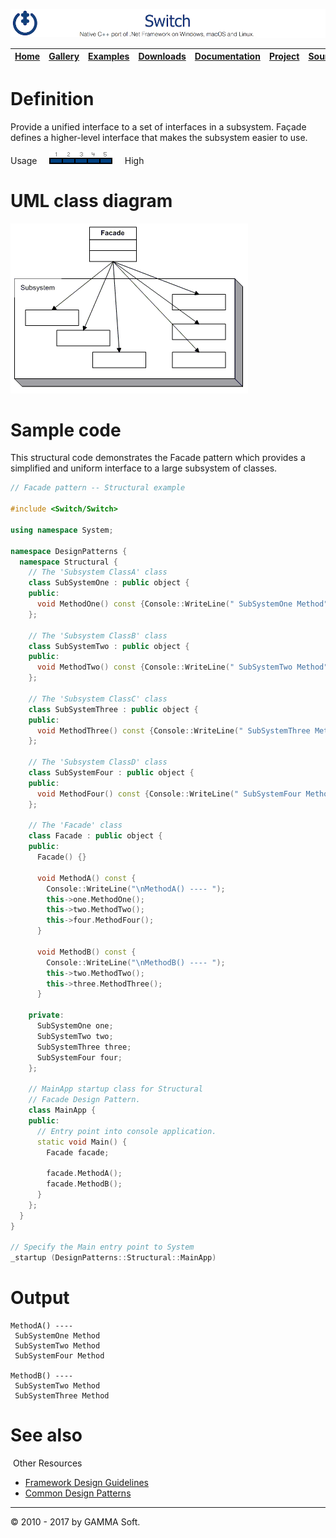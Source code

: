 ![Switch Header](Pictures/SwitchNativeC++port.png)

| [Home](Home.md) | [Gallery](Gallery.md) | [Examples](Examples.md) | [Downloads](Downloads.md) | [Documentation](Documentation.md) | [Project](https://sourceforge.net/projects/switchpro) | [Source](https://github.com/gammasoft71/switch) | [License](License.md) | [Contact](Contact.md) | [GAMMA Soft](https://gammasoft71.wixsite.com/gammasoft) |
|-----------------|-----------------------|-------------------------|-------------------------|-----------------------------------|-------------------------------------------------------|-------------------------------------------------|-----------------------|-----------------------|---------------------------------------------------------|

# Definition

Provide a unified interface to a set of interfaces in a subsystem. Façade defines a higher-level interface that makes the subsystem easier to use.

Usage     ![Usage](Pictures/Usage5.png)     High

# UML class diagram

![AbstractFactory](Pictures/DesignPatterns/facade.gif)

# Sample code

This structural code demonstrates the Facade pattern which provides a simplified and uniform interface to a large subsystem of classes.

```c++
// Facade pattern -- Structural example
 
#include <Switch/Switch>
 
using namespace System;
 
namespace DesignPatterns {
  namespace Structural {
    // The 'Subsystem ClassA' class
    class SubSystemOne : public object {
    public:
      void MethodOne() const {Console::WriteLine(" SubSystemOne Method");}
    };
    
    // The 'Subsystem ClassB' class
    class SubSystemTwo : public object {
    public:
      void MethodTwo() const {Console::WriteLine(" SubSystemTwo Method");}
    };
    
    // The 'Subsystem ClassC' class
    class SubSystemThree : public object {
    public:
      void MethodThree() const {Console::WriteLine(" SubSystemThree Method");}
    };
    
    // The 'Subsystem ClassD' class
    class SubSystemFour : public object {
    public:
      void MethodFour() const {Console::WriteLine(" SubSystemFour Method");}
    };
    
    // The 'Facade' class
    class Facade : public object {
    public:
      Facade() {}
      
      void MethodA() const {
        Console::WriteLine("\nMethodA() ---- ");
        this->one.MethodOne();
        this->two.MethodTwo();
        this->four.MethodFour();
      }
      
      void MethodB() const {
        Console::WriteLine("\nMethodB() ---- ");
        this->two.MethodTwo();
        this->three.MethodThree();
      }
 
    private:
      SubSystemOne one;
      SubSystemTwo two;
      SubSystemThree three;
      SubSystemFour four;
    };
    
    // MainApp startup class for Structural
    // Facade Design Pattern.
    class MainApp {
    public:
      // Entry point into console application.
      static void Main() {
        Facade facade;
        
        facade.MethodA();
        facade.MethodB();
      }
    };
  }
}
 
// Specify the Main entry point to System
_startup (DesignPatterns::Structural::MainApp)
```

# Output

```
MethodA() ----
 SubSystemOne Method
 SubSystemTwo Method
 SubSystemFour Method
​
MethodB() ----
 SubSystemTwo Method
 SubSystemThree Method
```

# See also
​
Other Resources

* [Framework Design Guidelines](FrameworkDesignGuidelines.md)
* [Common Design Patterns](CommonDesignPatterns.md)

______________________________________________________________________________________________

© 2010 - 2017 by GAMMA Soft.
